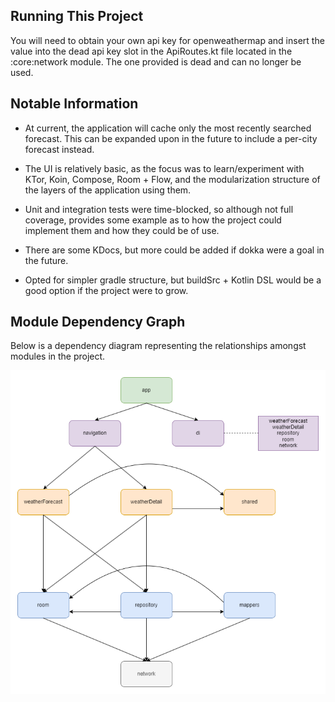 ## Running This Project
You will need to obtain your own api key for openweathermap and insert the value into the dead api key
slot in the ApiRoutes.kt file located in the :core:network module. The one provided is dead
and can no longer be used.


## Notable Information
 - At current, the application will cache only the most recently searched forecast. This can be expanded 
   upon in the future to include a per-city forecast instead.

 - The UI is relatively basic, as the focus was to learn/experiment with KTor, Koin, Compose, Room + Flow, and the 
   modularization structure of the layers of the application using them.

 - Unit and integration tests were time-blocked, so although not full coverage, provides some example 
   as to how the project could implement them and how they could be of use.

 - There are some KDocs, but more could be added if dokka were a goal in the future.

 - Opted for simpler gradle structure, but buildSrc + Kotlin DSL would be a good
   option if the project were to grow.


## Module Dependency Graph
Below is a dependency diagram representing the relationships amongst modules in the project.

![ModuleDependencyGraph](module_dep_graph.png "ModuleDependencyGraph")
